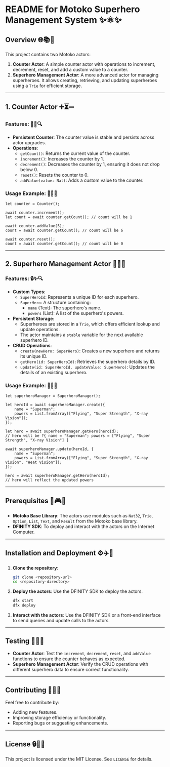 # README for Motoko Superhero Management System ✨⚛✨

## Overview 🌐📚🌟

This project contains two Motoko actors:

1. **Counter Actor**: A simple counter actor with operations to increment, decrement, reset, and add a custom value to a counter.
2. **Superhero Management Actor**: A more advanced actor for managing superheroes. It allows creating, retrieving, and updating superheroes using a `Trie` for efficient storage.

---

## 1. Counter Actor ➕⏳➖

### Features: 🔄✨🔍
- **Persistent Counter**: The counter value is stable and persists across actor upgrades.
- **Operations**:
  - `getCount()`: Returns the current value of the counter.
  - `increment()`: Increases the counter by 1.
  - `decrement()`: Decreases the counter by 1, ensuring it does not drop below 0.
  - `reset()`: Resets the counter to 0.
  - `addValue(value: Nat)`: Adds a custom value to the counter.

### Usage Example: 🔧✅🔧
```motoko
let counter = Counter();

await counter.increment();
let count = await counter.getCount(); // count will be 1

await counter.addValue(5);
count = await counter.getCount(); // count will be 6

await counter.reset();
count = await counter.getCount(); // count will be 0
```

---

## 2. Superhero Management Actor 🌟🔮🚀

### Features: 🔒✨🔍
- **Custom Types**:
  - `SuperHeroId`: Represents a unique ID for each superhero.
  - `SuperHero`: A structure containing:
    - `name` (Text): The superhero's name.
    - `powers` (List<Text>): A list of the superhero's powers.
- **Persistent Storage**:
  - Superheroes are stored in a `Trie`, which offers efficient lookup and update operations.
  - The actor maintains a `stable` variable for the next available superhero ID.
- **CRUD Operations**:
  - `create(newHero: SuperHero)`: Creates a new superhero and returns its unique ID.
  - `getHero(id: SuperHeroId)`: Retrieves the superhero details by ID.
  - `update(id: SuperHeroId, updateValue: SuperHero)`: Updates the details of an existing superhero.

### Usage Example: 🔧🌟🔧
```motoko
let superheroManager = SuperheroManager();

let heroId = await superheroManager.create({
    name = "Superman";
    powers = List.fromArray(["Flying", "Super Strength", "X-ray Vision"]);
});

let hero = await superheroManager.getHero(heroId);
// hero will be ?{ name = "Superman"; powers = ["Flying", "Super Strength", "X-ray Vision"] }

await superheroManager.update(heroId, {
    name = "Superman";
    powers = List.fromArray(["Flying", "Super Strength", "X-ray Vision", "Heat Vision"]);
});

hero = await superheroManager.getHero(heroId);
// hero will reflect the updated powers
```

---

## Prerequisites 🔼🎮🔧

- **Motoko Base Library**: The actors use modules such as `Nat32`, `Trie`, `Option`, `List`, `Text`, and `Result` from the Motoko base library.
- **DFINITY SDK**: To deploy and interact with the actors on the Internet Computer.

---

## Installation and Deployment ⚙️✈️🔧

1. **Clone the repository**:
   ```bash
   git clone <repository-url>
   cd <repository-directory>
   ```
2. **Deploy the actors**:
   Use the DFINITY SDK to deploy the actors.
   ```bash
   dfx start
   dfx deploy
   ```
3. **Interact with the actors**:
   Use the DFINITY SDK or a front-end interface to send queries and update calls to the actors.

---

## Testing 🔬📝✨

- **Counter Actor**:
  Test the `increment`, `decrement`, `reset`, and `addValue` functions to ensure the counter behaves as expected.
- **Superhero Management Actor**:
  Verify the CRUD operations with different superhero data to ensure correct functionality.

---

## Contributing 🌈🔧🎨

Feel free to contribute by:
- Adding new features.
- Improving storage efficiency or functionality.
- Reporting bugs or suggesting enhancements.

---

## License 🔒🔖✨

This project is licensed under the MIT License. See `LICENSE` for details.

